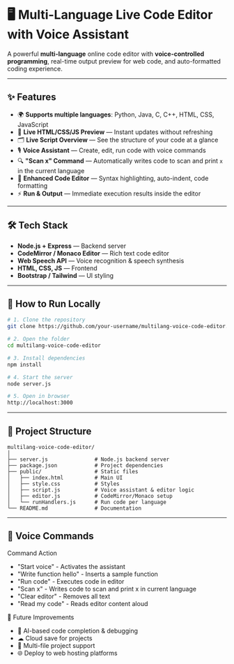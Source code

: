 # 🖥️ Multi-Language Live Code Editor with Voice Assistant  

A powerful **multi-language** online code editor with **voice-controlled programming**, real-time output preview for web code, and auto-formatted coding experience.  

---

## ✨ Features  
- 🌍 **Supports multiple languages**: Python, Java, C, C++, HTML, CSS, JavaScript  
- 📜 **Live HTML/CSS/JS Preview** — Instant updates without refreshing  
- 🗂 **Live Script Overview** — See the structure of your code at a glance  
- 🎙 **Voice Assistant** — Create, edit, run code with voice commands  
- 🔍 **"Scan x" Command** — Automatically writes code to scan and print `x` in the current language  
- 🎨 **Enhanced Code Editor** — Syntax highlighting, auto-indent, code formatting  
- ⚡ **Run & Output** — Immediate execution results inside the editor  

---

## 🛠 Tech Stack  
- **Node.js + Express** — Backend server  
- **CodeMirror / Monaco Editor** — Rich text code editor  
- **Web Speech API** — Voice recognition & speech synthesis  
- **HTML, CSS, JS** — Frontend  
- **Bootstrap / Tailwind** — UI styling  

---

## 🚀 How to Run Locally  

```bash
# 1. Clone the repository
git clone https://github.com/your-username/multilang-voice-code-editor.git

# 2. Open the folder
cd multilang-voice-code-editor

# 3. Install dependencies
npm install

# 4. Start the server
node server.js

# 5. Open in browser
http://localhost:3000
```

---

## 📂 Project Structure
```text
multilang-voice-code-editor/
│
├── server.js               # Node.js backend server
├── package.json            # Project dependencies
├── public/                 # Static files
│   ├── index.html          # Main UI
│   ├── style.css           # Styles
│   ├── script.js           # Voice assistant & editor logic
│   ├── editor.js           # CodeMirror/Monaco setup
│   └── runHandlers.js      # Run code per language
└── README.md               # Documentation
```

---

## 🎯 Voice Commands
Command	Action
- "Start voice"	- Activates the assistant
- "Write function hello"	- Inserts a sample function
- "Run code" -	Executes code in editor
- "Scan x" -	Writes code to scan and print x in current language
- "Clear editor"	- Removes all text
- "Read my code"	- Reads editor content aloud

🔮 Future Improvements
- 🤖 AI-based code completion & debugging
- ☁ Cloud save for projects
- 📂 Multi-file project support
- 🌐 Deploy to web hosting platforms

